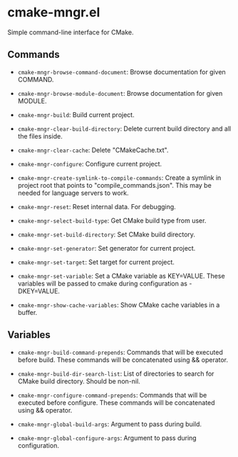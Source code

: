 # cmake-mngr.el

Simple command-line interface for CMake.

<!--
(let ((symbols '()))
  (require 'custom)
  (mapatoms (lambda (s)
              (when (string-prefix-p "cmake-mngr-"
                                     (symbol-name s))
                (push s symbols))))
  (setq symbols (sort symbols (lambda (s1 s2) (string-lessp (symbol-name s1)
                                                            (symbol-name s2)))))
  (let ((commands (seq-filter (lambda (s) (and (commandp s)
                                               (not (string= (symbol-name s)
                                                             "cmake-mngr-variables-mode"))))
                              symbols))
        (variables (seq-filter #'custom-variable-p symbols)))

    ;; commands
    (progn
      (forward-line 2)
      (delete-region (point) (point-max))
      (insert "\n")
      (insert "## Commands\n\n")
      (dolist (f commands)
        (insert "- `" (symbol-name f) "`: ")
        (insert (replace-regexp-in-string "\n\n" "\n" (documentation f)) "\n\n")))

    ;; variables
    (progn
      (forward-line 2)
      (insert "\n")
      (insert "## Variables\n\n")
      (dolist (v variables)
        (insert "- `" (symbol-name v) "`: ")
        (insert (replace-regexp-in-string
                 "\n\n"
                 "\n"
                 (documentation-property v 'variable-documentation))
                "\n\n")))))
-->

## Commands

- `cmake-mngr-browse-command-document`: Browse documentation for given COMMAND.

- `cmake-mngr-browse-module-document`: Browse documentation for given MODULE.

- `cmake-mngr-build`: Build current project.

- `cmake-mngr-clear-build-directory`: Delete current build directory and all the files inside.

- `cmake-mngr-clear-cache`: Delete "CMakeCache.txt".

- `cmake-mngr-configure`: Configure current project.

- `cmake-mngr-create-symlink-to-compile-commands`: Create a symlink in project root that points to "compile_commands.json".
This may be needed for language servers to work.

- `cmake-mngr-reset`: Reset internal data.  For debugging.

- `cmake-mngr-select-build-type`: Get CMake build type from user.

- `cmake-mngr-set-build-directory`: Set CMake build directory.

- `cmake-mngr-set-generator`: Set generator for current project.

- `cmake-mngr-set-target`: Set target for current project.

- `cmake-mngr-set-variable`: Set a CMake variable as KEY=VALUE.
These variables will be passed to cmake during configuration as -DKEY=VALUE.

- `cmake-mngr-show-cache-variables`: Show CMake cache variables in a buffer.


## Variables

- `cmake-mngr-build-command-prepends`: Commands that will be executed before build.
These commands will be concatenated using && operator.

- `cmake-mngr-build-dir-search-list`: List of directories to search for CMake build directory.
Should be non-nil.

- `cmake-mngr-configure-command-prepends`: Commands that will be executed before configure.
These commands will be concatenated using && operator.

- `cmake-mngr-global-build-args`: Argument to pass during build.

- `cmake-mngr-global-configure-args`: Argument to pass during configuration.

